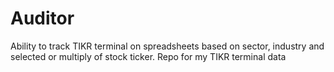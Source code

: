 # Auditor
Ability to track TIKR terminal on spreadsheets based on sector, industry and selected or multiply of stock ticker. Repo for my TIKR terminal data


